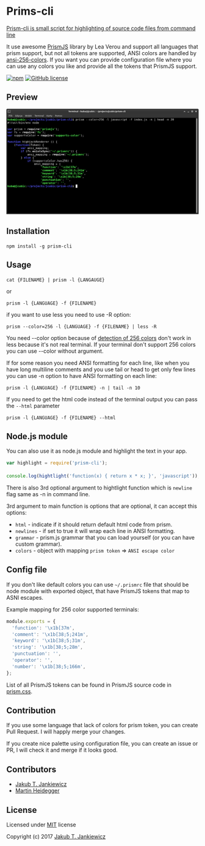 # Prims-cli

[Prism-cli is small script for highlighting of source code files from command line](https://github.com/jcubic/prism-cli)

It use awesome [PrismJS](https://github.com/PrismJS/prism) library by Lea Verou and support all languages that prism support,
but not all tokens are supported, ANSI colors are handled by [ansi-256-colors](https://github.com/jbnicolai/ansi-256-colors).
If you want you can provide configuration file where you can use any colors you like and provide all the tokens that PrismJS
support.

[![npm](https://img.shields.io/badge/npm-0.5.3-blue.svg)](https://www.npmjs.com/package/prism-cli)
[![GitHub license](https://img.shields.io/github/license/jcubic/prism-cli.svg)](https://github.com/jcubic/prism-cli/blob/master/LICENSE)

## Preview

![Terminal with JavaScript Code in color](https://github.com/jcubic/prism-cli/blob/master/assets/screenshot.png?raw=true)


## Installation

```
npm install -g prism-cli
```

## Usage

```
cat {FILENAME} | prism -l {LANGAUGE}
```

or

```
prism -l {LANGUAGE} -f {FILENAME}
```

if you want to use less you need to use -R option:

```
prism --color=256 -l {LANGUAGE} -f {FILENAME} | less -R
```

You need --color option because of [detection of 256 colors](https://github.com/chalk/supports-color) don't work in less because it's not real terminal. If your terminal don't support 256 colors you can use --color without argument.

If for some reason you need ANSI formatting for each line, like when you have long multiline comments and you use tail or head to get only few lines you can use -n option to have ANSI formatting on each line:

```
prism -l {LANGUAGE} -f {FILENAME} -n | tail -n 10
```

If you need to get the html code instead of the terminal output you can pass the `--html` parameter

```
prism -l {LANGUAGE} -f {FILENAME} --html
```

## Node.js module

You can also use it as node.js module and highlight the text in your app.

```javascript
var highlight = require('prism-cli');

console.log(hightlight('function(x) { return x * x; }', 'javascript'));
```

There is also 3rd optional argument to hightlight function which is `newline` flag same as -n in command line.

3rd argument to main function is options that are optional, it can accept this options:

* `html` - indicate if it should return default html code from prism.
* `newlines` - if set to true it will wrap each line in ANSI formatting.
* `grammar` - prism.js grammar that you can load yourself (or you can have custom grammar).
* `colors` - object with mapping `prism token` => `ANSI escape color`

## Config file

If you don't like default colors you can use `~/.prismrc` file that should be node module with exported object,
that have PrismJS tokens that map to ASNI escapes.

Example mapping for 256 color supported terminals:

```javascript
module.exports = {
  'function': '\x1b[37m',
  'comment': '\x1b[38;5;241m',
  'keyword': '\x1b[38;5;31m',
  'string': '\x1b[38;5;28m',
  'punctuation': '',
  'operator': '',
  'number': '\x1b[38;5;166m',
};
```

List of all PrismJS tokens can be found in PrismJS source code in
[prism.css](https://github.com/PrismJS/prism/blob/f941102ef59897052a1e60887f90b9818433fbb0/themes/prism.css#L69-L139).

## Contribution

If you use some language that lack of colors for prism token, you can create Pull Request.
I will happly merge your changes.

If you create nice palette using configuration file, you can create an issue or PR,
I will check it and merge if it looks good.


## Contributors

- [Jakub T. Jankiewicz](https://jcubic.pl/me)
- [Martin Heidegger](https://github.com/martinheidegger)

## License

Licensed under [MIT](http://opensource.org/licenses/MIT) license

Copyright (c) 2017 [Jakub T. Jankiewicz](https://jcubic.pl/me)
